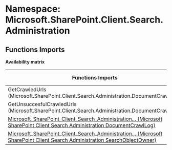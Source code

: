 # Namespace: Microsoft.SharePoint.Client.Search.Administration

## Functions Imports

**Availability matrix**

Functions Imports | SPO | SP 2019 | SP 2016 | SP 2013
----------|:---:|:-------:|:-------:|:-------
GetCrawledUrls (Microsoft.SharePoint.Client.Search.Administration.DocumentCrawlLog) | ✅ | ✅ | ✅ | ✅
GetUnsuccesfulCrawledUrls (Microsoft.SharePoint.Client.Search.Administration.DocumentCrawlLog) | ✅ | ❌ | ❌ | ❌
[<span title="Microsoft_SharePoint_Client_Search_Administration_DocumentCrawlLog">Microsoft_SharePoint_Client_Search_Administration...</span> (Microsoft SharePoint Client Search Administration DocumentCrawlLog)](./Functions/Microsoft_SharePoint_Client_Search_Administration_DocumentCrawlLog.md) | ❌ | ❌ | ❌ | ✅
[<span title="Microsoft_SharePoint_Client_Search_Administration_SearchObjectOwner">Microsoft_SharePoint_Client_Search_Administration...</span> (Microsoft SharePoint Client Search Administration SearchObjectOwner)](./Functions/Microsoft_SharePoint_Client_Search_Administration_SearchObjectOwner.md) | ❌ | ❌ | ❌ | ✅
